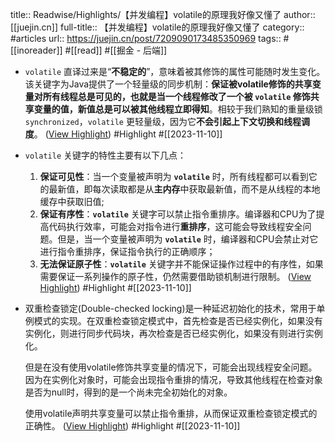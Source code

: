 title:: Readwise/Highlights/【并发编程】volatile的原理我好像又懂了
author:: [[juejin.cn]]
full-title:: 【并发编程】volatile的原理我好像又懂了
category:: #articles
url:: https://juejin.cn/post/7209090173485350969
tags:: #[[inoreader]] #[[read]] #[[掘金 - 后端]]
- `volatile` 直译过来是“**不稳定的**”，意味着被其修饰的属性可能随时发生变化。该关键字为Java提供了一个轻量级的同步机制：**保证被volatile修饰的共享变量对所有线程总是可见的，也就是当一个线程修改了一个被 `volatile` 修饰共享变量的值，新值总是可以被其他线程立即得知**。相较于我们熟知的重量级锁 `synchronized`，`volatile` 更轻量级，因为它**不会引起上下文切换和线程调度**。 ([View Highlight](https://read.readwise.io/read/01hetktavz1j9zdwx91t5mwx0t)) #Highlight #[[2023-11-10]]
- `volatile` 关键字的特性主要有以下几点：
  
  1.  **保证可见性**：当一个变量被声明为 **`volatile`** 时，所有线程都可以看到它的最新值，即每次读取都是从**主内存**中获取最新值，而不是从线程的本地缓存中获取旧值;
  2.  **保证有序性**：**`volatile`** 关键字可以禁止指令重排序。编译器和CPU为了提高代码执行效率，可能会对指令进行**重排序**，这可能会导致线程安全问题。但是，当一个变量被声明为 **`volatile`** 时，编译器和CPU会禁止对它进行指令重排序，保证指令执行的正确顺序；
  3.  **无法保证原子性**：**`volatile`** 关键字并不能保证操作过程中的有序性，如果需要保证一系列操作的原子性，仍然需要借助锁机制进行限制。 ([View Highlight](https://read.readwise.io/read/01hetkth6e7z4dkk88gz6a1zg8)) #Highlight #[[2023-11-10]]
- 双重检查锁定(Double-checked locking)是一种延迟初始化的技术，常用于单例模式的实现。在双重检查锁定模式中，首先检查是否已经实例化，如果没有实例化，则进行同步代码块，再次检查是否已经实例化，如果没有则进行实例化。
  
  但是在没有使用volatile修饰共享变量的情况下，可能会出现线程安全问题。因为在实例化对象时，可能会出现指令重排的情况，导致其他线程在检查对象是否为null时，得到的是一个尚未完全初始化的对象。
  
  使用volatile声明共享变量可以禁止指令重排，从而保证双重检查锁定模式的正确性。 ([View Highlight](https://read.readwise.io/read/01hetkvjp6tfpb7vf2pjst4waa)) #Highlight #[[2023-11-10]]